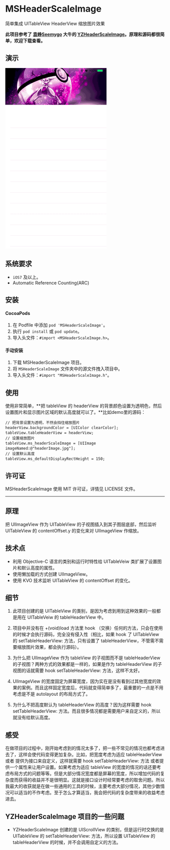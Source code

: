 # MSHeaderScaleImage
简单集成 UITableView HeaderView 缩放图片效果

**此项目参考了 [袁峥Seemygo](https://github.com/iThinkerYZ) 大牛的 [YZHeaderScaleImage](https://github.com/iThinkerYZ/YZHeaderScaleImage)。原理和源码都很简单，欢迎下载查看。**

## 演示

![screen](./screen/screen.gif)

## 系统要求

* `iOS7` 及以上。
* Automatic Reference Counting(ARC)

## 安装

#### CocoaPods
1. 在 Podfile 中添加 `pod 'MSHeaderScaleImage'`。
2. 执行 `pod install` 或 `pod update`。
3. 导入头文件：`#import <MSHeaderScaleImage.h>`。

#### 手动安装
1. 下载 MSHeaderScaleImage 项目。
2. 将 `MSHeaderScaleImage` 文件夹中的源文件拽入项目中。
3. 导入头文件：`#import "MSHeaderScaleImage.h"`。

## 使用

使用非常简单，**把 tableView 的 headerView 的背景颜色设置为透明色，然后设置图片和显示图片区域的默认高度就可以了。**比如demo里的源码：

```object-c
// 把背景设置为透明，不然会挡住缩放图片
headerView.backgroundColor = [UIColor clearColor];
tableView.tableHeaderView = headerView;
// 设置缩放图片
tableView.ms_headerScaleImage = [UIImage imageNamed:@"headerImage.jpg"];
// 设置默认高度
tableView.ms_defaultDisplayRectHeight = 150;
```

## 许可证

MSHeaderScaleImage 使用 MIT 许可证，详情见 LICENSE 文件。

***

## 原理
把 UIImageView 作为 UITableView 的子视图插入到其子图层底部，然后监听 UITableView 的 contentOffset.y 的变化来对 UIImageView 作缩放。

## 技术点
* 利用 Objective-C 语言的类别和运行时特性给 UITableVeiw 类扩展了设置图片和默认高度的属性。
* 使用懒加载的方式创建 UIImageView。
* 使用 KVO 技术监听 UITableView 的 contentOffset 的变化。

## 细节
1. 此项目创建的是 UITableView 的类别，是因为考虑到用到这种效果的一般都是用在 UITableVeiw 的 tableHeaderView 中。

2. 项目中并没有在 +(void)load 方法里 hook （交换）任何的方法，只会在使用的时候才会执行源码，完全没有侵入性（相比，如果 hook 了 UITableView 的 setTableHeaderView: 方法，只有设置了 tableHeaderView，不管需不需要缩放图片效果，都会执行源码）。

3. 为什么把 UIImageView 作为 tableView 的子视图而不是 tableHeaderView 的子视图？两种方式的效果都是一样的，如果是作为 tableHeaderView 的子视图的话就需要 hook setTableHeaderView: 方法，这样不太好。

4. UIImageView 的宽度固定为屏幕宽度，因为实在是没有看到过其他宽度的效果的案例。而且这样固定宽度后，代码就变得简单多了，最重要的一点是不用考虑是不是 autolayout 的布局方式了。

5. 为什么不把高度默认为 tableHeaderView 的高度？因为这样需要 hook setTableHeaderView: 方法。而且很多情况都是需要用户来自定义的，所以就没有给默认高度。

## 感受
在做项目的过程中，刚开始考虑到的情况太多了，把一些不常见的情况也都考虑进去了，这样会使代码变得更加复杂。比如，把宽度考虑为适应 tableHeaderView 或者 提供为接口来自定义，这样就需要 hook setTableHeaderView: 方法 或者提供一个属性来让用户设置。如果考虑为适应 tableView 的宽度的情况的话还要考虑布局方式的问题等等。但是大部分情况宽度都是屏幕的宽度，所以增加代码的复杂度而获得的收益并不是很明显。这就是接口设计时经常要考虑的取舍问题。所以我最大的收获就是在做一些通用的工具的时候，主要考虑大部分情况，其他少数情况可以适当的不作考虑。至于怎么才算适当，我会把代码的复杂度带来的收益考虑进去。

## YZHeaderScaleImage 项目的一些问题
* YZHeaderScaleImage 创建的是 UIScrollView 的类别，但是运行时交换的是 UITableView 的 setTableHeaderView: 方法，所以设置 UITableView 的 tableHeaderView 的时候，并不会调用自定义的方法。
